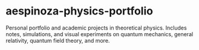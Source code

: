# aespinoza-physics-portfolio
Personal portfolio and academic projects in theoretical physics. Includes notes, simulations, and visual experiments on quantum mechanics, general relativity, quantum field theory, and more.
